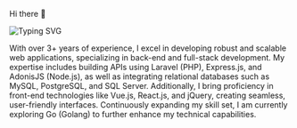 Hi there 👋 

![Typing SVG](https://readme-typing-svg.demolab.com?font=Fira+Code&weight=100&size=15&duration=2500&pause=1000&color=FF8787&vCenter=true&width=435&lines=I'm+a+Web+Developer;I'm+a+Back+End+Developer;I'm+a+Software+Developer;)

With over 3+ years of experience, I excel in developing robust and scalable web applications, specializing in back-end and full-stack development. My expertise includes building APIs using Laravel (PHP), Express.js, and AdonisJS (Node.js), as well as integrating relational databases such as MySQL, PostgreSQL, and SQL Server. 
Additionally, I bring proficiency in front-end technologies like Vue.js, React.js, and jQuery, creating seamless, user-friendly interfaces. Continuously expanding my skill set, I am currently exploring Go (Golang) to further enhance my technical capabilities.
